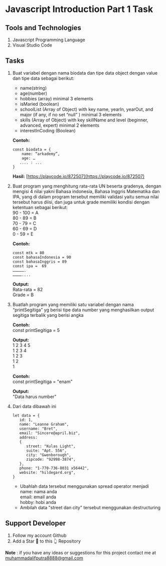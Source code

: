 # Javascript Introduction Part 1 Task

## Tools and Technologies
1. Javascript Programming Language
2. Visual Studio Code

## Tasks
1. Buat variabel dengan nama biodata dan tipe data object dengan value dan tipe data  sebagai berikut:
   - name(string)
   - age(number)
   - hobbies (array) minimal 3 elements
   - isMaried (boolean)
   - schoolList (Array of Object) with key name, yearIn, yearOut, and major (if any, if no set “null” ) minimal 3 elements
   - skills (Array of Object) with key skillName and level (beginner, advanced, expert) minimal 2 elements
   - interestInCoding (Boolean)
   
   **Contoh:** 
   ```
   const biodata = {
	   name: “arkademy”,
	   age: …
      .... : ...  
   }
   ```
   **Hasil:**
   [https://playcode.io/872507](https://playcode.io/872507)
2. Buat program yang menghitung rata-rata UN beserta gradenya, dengan mengisi 4 nilai yakni Bahasa indonesia, Bahasa Inggris Matematika dan IPA, yang di dalam program tersebut memiliki validasi yaitu semua nilai tersebut harus diisi, dan juga untuk grade memiliki kondisi dengan ketentuan sebagai berikut:\
90 - 100 = A\
80 - 89 = B\
70 - 79 = C\
60 - 69 = D\
0 - 59 = E

   **Contoh:**
   ```
   const mtk = 80
   const bahasaIndonesia = 90
   const bahasaInggris = 89
   const ipa =  69
   …………….
   …………....
   ```
   **Output:**\
   Rata-rata = 82\
   Grade = B
3. Buatlah program yang memiliki satu variabel dengan nama “printSegitiga” yg berisi tipe data number yang menghasilkan output segitiga terbalik yang berisi angka

   **Contoh:**\
   const printSegitiga = 5

   **Output:**\
   1 2 3 4 5\
   1 2 3 4\
   1 2 3\
   1 2\
   1

   **Contoh:**\
   const printSegitiga = "enam"

   **Output:**\
   "Data harus number"
4. Dari data dibawah ini
   ```
   let data = {
      id: 1,
      name: "Leanne Graham",
      username: "Bret",
      email: "Sincere@april.biz",
      address: 
      {
         street: "Kulas Light",
         suite: "Apt. 556",
         city: "Gwenborough",
         zipcode: "92998-3874",
      },
      phone: "1-770-736-8031 x56442",
      website: "hildegard.org",
   }
   ```
   <ul>
	<li>Ubahlah data  tersebut menggunakan spread operator menjadi</li>
	<li type='none'>name: nama anda</li>
	<li type='none'>email: email anda</li>
	<li type='none'>hobby: hobi anda</li>
	<li start='2'>Ambilah data "street dan city" tersebut menggunakan destructuring</li>
   </ul>
   
## Support Developer
1. Follow my account Github
2. Add a Star 🌟 to this 👆 Repository

<b>Note</b> : if you have any ideas or suggestions for this project contact me at muhammadalifputra8888@gmail.com
